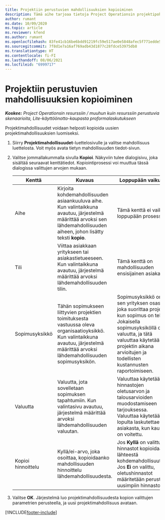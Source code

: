 ```yaml
---
title: Projektiin perustuvien mahdollisuuksien kopioiminen
description: Tämä aihe tarjoaa tietoja Project Operationsin projektipohjaisten mahdollisuuksien kopioimisesta.
author: rumant
ms.date: 10/09/2020
ms.topic: article
ms.reviewer: kfend
ms.author: rumant
ms.openlocfilehash: 83fe41cb16be6bdd91219fc59e517ae0e5848afec5f771edde575bb5c24f9865
ms.sourcegitcommit: 7f8d1e7a16af769adb43d1877c28fdce53975db8
ms.translationtype: HT
ms.contentlocale: fi-FI
ms.lasthandoff: 08/06/2021
ms.locfileid: "6999717"
---
```

# <a name="copy-project-based-opportunities"></a>Projektiin perustuvien mahdollisuuksien kopioiminen

_**Koskee:** Project Operationsin resurssiin / muuhun kuin resurssiin perustuvia skenaarioita, Lite-käyttöönotto-kaupasta proformalaskutukseen_


Projektimahdollisuudet voidaan helposti kopioida uusien projektimahdollisuuksien luomiseksi. 

1. Siirry **Projektimahdollisuudet**-luettelosivulle ja valitse mahdollisuus luettelosta. Voit myös avata tietyn mahdollisuuden tiedot-sivun. 
2. Valitse jommallakummalla sivulla **Kopioi**. Näkyviin tulee dialogisivu, joka sisältää seuraavat kenttätiedot. Kopiointiprosessi voi muuttua tässä dialogissa valittujen arvojen mukaan.

    | **Kenttä** | **Kuvaus** | **Loppupään vaikutus** |
    | --- | --- | --- |
    | Aihe | Kirjoita kohdemahdollisuuden asiaankuuluva aihe. Kun valintaikkuna avautuu, järjestelmä määrittää arvoksi sen lähdemahdollisuuden aiheen, johon lisätty teksti **kopio**. | Tämä kenttä ei vaikuta loppupään prosessiin. |
    | Tili | Viittaa asiakkaan yritykseen tai asiakastietueeseen. Kun valintaikkuna avautuu, järjestelmä määrittää arvoksi lähdemahdollisuuden tilin. | Tämä kenttä on mahdollisuuden ensisijainen asiakas. |
    | Sopimusyksikkö | Tähän sopimukseen liittyvien projektien toimituksesta vastuussa oleva organisaatioyksikkö. Kun valintaikkuna avautuu, järjestelmä määrittää arvoksi lähdemahdollisuuden sopimusyksikön. | Sopimusyksikkö on sen yrityksen osasto, joka suorittaa projektit, kun sopimus on tehty. Jokaisella sopimusyksiköllä on valuutta, ja tätä valuuttaa käytetään projektin aikana arvioitujen ja todellisten kustannusten raportoimiseen. |
    | Valuutta | Valuutta, jota sovelletaan sopimuksen tapahtumiin. Kun valintasivu avautuu, järjestelmä määrittää arvoksi lähdemahdollisuuden valuutan. | Valuuttaa käytetään hinnastojen oletusarvon ja talousarvioiden muodostamiseen tarjouksessa. Valuuttaa käytetään lopulta laskutettaessa asiakasta, kun kauppa on voitettu. |
    | Kopioi hinnoittelu | Kyllä/ei-arvo, joka osoittaa, kopioidaanko mahdollisuuden hinnoittelu lähdemahdollisuudesta. | Jos **Kyllä** on valittuna, hinnastot kopioidaan lähteestä kohdemahdollisuuteen. Jos **Ei** on valittu, oletushinnastot määritetään perustuen uusimpiin hinnastoihin. |

3. Valitse **OK**. Järjestelmä luo projektimahdollisuudesta kopion valittujen parametrien perusteella, ja uusi projektimahdollisuus avataan.


[!INCLUDE[footer-include](../includes/footer-banner.md)]